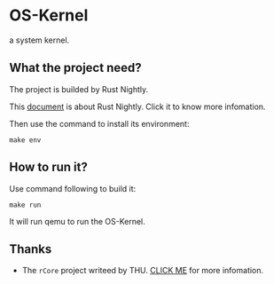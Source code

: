 OS-Kernel
===============================================================================

a system kernel.

What the project need?
-------------------------------------------------------------------------------

The project is builded by Rust Nightly.

This [document](https://doc.rust-lang.org/book/appendix-07-nightly-rust.html)
is about Rust Nightly. Click it to know more infomation.

Then use the command to install its environment:
``` shell
make env
```

How to run it?
-------------------------------------------------------------------------------

Use command following to build it:
``` shell
make run
```

It will run qemu to run the OS-Kernel.

Thanks
-------------------------------------------------------------------------------

- The `rCore` project writeed by THU. [CLICK ME](https://github.com/rcore-os/rCore-Tutorial)
  for more infomation.

